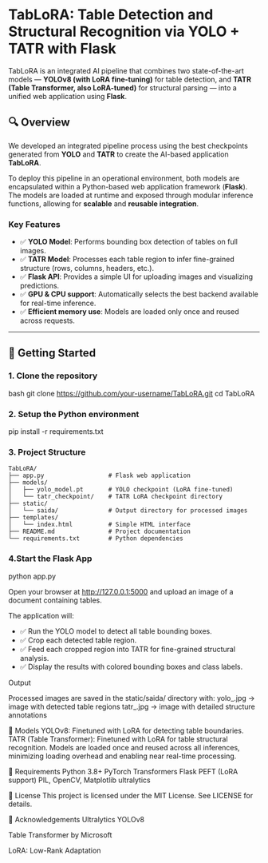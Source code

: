 # TabLoRA: Table Detection and Structural Recognition via YOLO + TATR with Flask

TabLoRA is an integrated AI pipeline that combines two state-of-the-art models — **YOLOv8 (with LoRA fine-tuning)** for table detection, and **TATR (Table Transformer, also LoRA-tuned)** for structural parsing — into a unified web application using **Flask**.

## 🔍 Overview

We developed an integrated pipeline process using the best checkpoints generated from **YOLO** and **TATR** to create the AI-based application **TabLoRA**.

To deploy this pipeline in an operational environment, both models are encapsulated within a Python-based web application framework (**Flask**). The models are loaded at runtime and exposed through modular inference functions, allowing for **scalable** and **reusable integration**.

### Key Features

- ✅ **YOLO Model**: Performs bounding box detection of tables on full images.
- ✅ **TATR Model**: Processes each table region to infer fine-grained structure (rows, columns, headers, etc.).
- ✅ **Flask API**: Provides a simple UI for uploading images and visualizing predictions.
- ✅ **GPU & CPU support**: Automatically selects the best backend available for real-time inference.
- ✅ **Efficient memory use**: Models are loaded only once and reused across requests.

---

## 🚀 Getting Started

### 1. Clone the repository

bash
git clone https://github.com/your-username/TabLoRA.git
cd TabLoRA


### 2. Setup the Python environment

pip install -r requirements.txt


### 3. Project Structure

```text
TabLoRA/
├── app.py                  # Flask web application
├── models/
│   ├── yolo_model.pt       # YOLO checkpoint (LoRA fine-tuned)
│   └── tatr_checkpoint/    # TATR LoRA checkpoint directory
├── static/
│   └── saida/              # Output directory for processed images
├── templates/
│   └── index.html          # Simple HTML interface
├── README.md               # Project documentation
└── requirements.txt        # Python dependencies
```

### 4.Start the Flask App

python app.py

Open your browser at http://127.0.0.1:5000 and upload an image of a document containing tables.

The application will:
- ✅ Run the YOLO model to detect all table bounding boxes.
- ✅ Crop each detected table region.
- ✅ Feed each cropped region into TATR for fine-grained structural analysis.
- ✅ Display the results with colored bounding boxes and class labels.

Output

Processed images are saved in the static/saida/ directory with:
yolo_<filename>.jpg → image with detected table regions
tatr_<filename>.jpg → image with detailed structure annotations

🧠 Models
YOLOv8: Finetuned with LoRA for detecting table boundaries.
TATR (Table Transformer): Finetuned with LoRA for table structural recognition.
Models are loaded once and reused across all inferences, minimizing loading overhead and enabling near real-time processing.

📌 Requirements
Python 3.8+
PyTorch
Transformers
Flask
PEFT (LoRA support)
PIL, OpenCV, Matplotlib
ultralytics

📜 License
This project is licensed under the MIT License. See LICENSE for details.

🙌 Acknowledgements
Ultralytics YOLOv8

Table Transformer by Microsoft

LoRA: Low-Rank Adaptation


